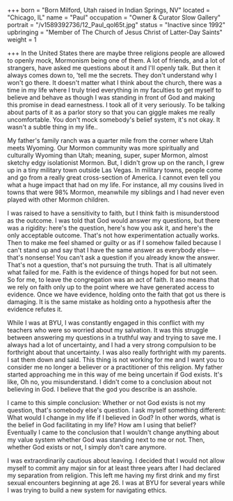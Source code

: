 +++
born = "Born Milford, Utah raised in Indian Springs, NV"
located = "Chicago, IL"
name = "Paul"
occupation = "Owner & Curator Slow Gallery"
portrait = "/v1589392736/12_Paul_qol65t.jpg"
status = "Inactive since 1992"
upbringing = "Member of The Church of Jesus Christ of Latter-Day Saints"
weight = 1

+++
In the United States there are maybe three religions people are allowed to openly mock, Mormonism being one of them. A lot of friends, and a lot of strangers, have asked me questions about it and I'll openly talk. But then it always comes down to, 'tell me the secrets. They don't understand why I won't go there. It doesn't matter what I think about the church, there was a time in my life where I truly tried everything in my faculties to get myself to believe and behave as though I was standing in front of God and making this promise in dead earnestness. I took all of it very seriously. To be talking about parts of it as a parlor story so that you can giggle makes me really uncomfortable. You don't mock somebody's belief system, it's not okay. It wasn't a subtle thing in my life..

My father's family ranch was a quarter mile from the corner where Utah meets Wyoming. Our Mormon community was more spiritually and culturally Wyoming than Utah; meaning, super, super Mormon, almost sketchy edgy isolationist Mormon. But, I didn't grow up on the ranch, I grew up in a tiny military town outside Las Vegas. In military towns, people come and go from a really great cross-section of America. I cannot even tell you what a huge impact that had on my life. For instance, all my cousins lived in towns that were 98% Mormon, meanwhile my siblings and I had never even played with other Mormon children.

I was raised to have a sensitivity to faith, but I think faith is misunderstood as the outcome. I was told that God would answer my questions, but there was a rigidity: here's the question, here's how you ask it, and here's the only acceptable outcome. That's not how experimentation actually works. Then to make me feel shamed or guilty or as if I somehow failed because I can't stand up and say that I have the same answer as everybody else—that's nonsense! You can't ask a question if you already know the answer. That's not a question, that's not pursuing the truth. That is all ultimately what failed for me. Faith is the evidence of things hoped for but not seen. So for me, to leave the congregation was an act of faith. It aso means that we rely on faith only up to the point where we have generated access to evidence. Once we have evidence, holding onto the faith that got us there is damaging. It is the same mistake as holding onto a hypothesis after the evidence refutes it.

While I was at BYU, I was constantly engaged in this conflict with my teachers who were so worried about my salvation. It was this struggle between answering my questions in a truthful way and trying to save me. I always had a lot of uncertainty, and I had a very strong compulsion to be forthright about that uncertainty. I was also really forthright with my parents. I sat them down and said. This thing is not working for me and I want you to consider me no longer a believer or a practitioner of this religion. My father started approaching me in this way of me being uncertain if God exists. It's like, Oh no, you misunderstand. I didn't come to a conclusion about not believing in God. I believe that the god you describe is an asshole.

I came to this simple conclusion: Whether or not God exists is not my question, that's somebody else's question. I ask myself something different: What would I change in my life if I believed in God? In other words, what is the belief in God facilitating in my life? How am I using that belief? Eventually I came to the conclusion that I wouldn't change anything about my value system whether God was standing next to me or not. Then, whether God exists or not, I simply don't care anymore.

I was extraordinarily cautious about leaving. I decided that I would not allow myself to commit any major sin for at least three years after I had declared my separation from religion. This left me having my first drink and my first sexual encounters beginning at age 26. I was at BYU for several years while I was trying to build a new system for navigating ethics.
